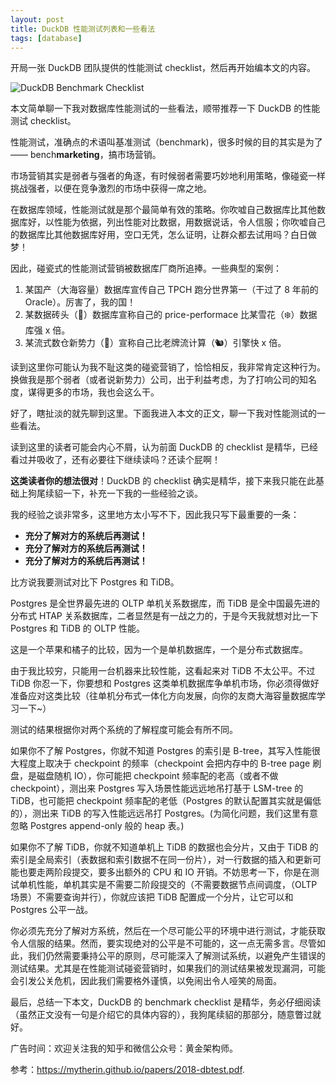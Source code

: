 ```yaml
---
layout: post 
title: DuckDB 性能测试列表和一些看法
tags: [database]
---
```


开局一张 DuckDB 团队提供的性能测试 checklist，然后再开始编本文的内容。

![DuckDB Benchmark Checklist](https://note-1253446680.cos.ap-beijing.myqcloud.com/baf91902-3db4-4f4d-a7b2-d667b813a3f1.png)

本文简单聊一下我对数据库性能测试的一些看法，顺带推荐一下 DuckDB 的性能测试 checklist。

性能测试，准确点的术语叫基准测试（benchmark)，很多时候的目的其实是为了 —— bench**marketing**，搞市场营销。

市场营销其实是弱者与强者的角逐，有时候弱者需要巧妙地利用策略，像碰瓷一样挑战强者，以便在竞争激烈的市场中获得一席之地。

在数据库领域，性能测试就是那个最简单有效的策略。你吹嘘自己数据库比其他数据库好，以性能为依据，列出性能对比数据，用数据说话，令人信服；你吹嘘自己的数据库比其他数据库好用，空口无凭，怎么证明，让群众都去试用吗？白日做梦！

因此，碰瓷式的性能测试营销被数据库厂商所追捧。一些典型的案例：
1. 某国产（大海容量）数据库宣传自己 TPCH 跑分世界第一（干过了 8 年前的 Oracle）。厉害了，我的国！
2. 某数据砖头（🧱）数据库宣称自己的 price-performace 比某雪花（❄️）数据库强 x 倍。
3. 某流式数仓新势力（🌊）宣称自己比老牌流计算（🐿）引擎快 x 倍。

读到这里你可能认为我不耻这类的碰瓷营销了，恰恰相反，我非常肯定这种行为。换做我是那个弱者（或者说新势力）公司，出于利益考虑，为了打响公司的知名度，谋得更多的市场，我也会这么干。

好了，瞎扯淡的就先聊到这里。下面我进入本文的正文，聊一下我对性能测试的一些看法。

读到这里的读者可能会内心不屑，认为前面 DuckDB 的 checklist 是精华，已经看过并吸收了，还有必要往下继续读吗？还读个屁啊！

**这类读者你的想法很对**！DuckDB 的 checklist 确实是精华，接下来我只能在此基础上狗尾续貂一下，补充一下我的一些经验之谈。

我的经验之谈非常多，这里地方太小写不下，因此我只写下最重要的一条：
- **充分了解对方的系统后再测试！**
- **充分了解对方的系统后再测试！**
- **充分了解对方的系统后再测试！**

比方说我要测试对比下 Postgres 和 TiDB。

Postgres 是全世界最先进的 OLTP 单机关系数据库，而 TiDB 是全中国最先进的分布式 HTAP 关系数据库，二者显然是有一战之力的，于是今天我就想对比一下 Postgres 和 TiDB 的 OLTP 性能。

这是一个苹果和橘子的比较，因为一个是单机数据库，一个是分布式数据库。

由于我比较穷，只能用一台机器来比较性能，这看起来对 TiDB 不太公平。不过 TiDB 你忍一下，你要想和 Postgres 这类单机数据库争单机市场，你必须得做好准备应对这类比较（往单机分布式一体化方向发展，向你的友商大海容量数据库学习一下~）

测试的结果根据你对两个系统的了解程度可能会有所不同。

如果你不了解 Postgres，你就不知道 Postgres 的索引是 B-tree，其写入性能很大程度上取决于 checkpoint 的频率（checkpoint 会把内存中的 B-tree page 刷盘，是磁盘随机 IO），你可能把 checkpoint 频率配的老高（或者不做 checkpoint），测出来 Postgres 写入场景性能远远地吊打基于 LSM-tree 的 TiDB，也可能把 checkpoint 频率配的老低（Postgres 的默认配置其实就是偏低的），测出来 TiDB 的写入性能远远吊打 Postgres。(为简化问题，我们这里有意忽略 Postgres append-only 般的 heap 表。)

如果你不了解 TiDB，你就不知道单机上 TiDB 的数据也会分片，又由于 TiDB 的索引是全局索引（表数据和索引数据不在同一份片），对一行数据的插入和更新可能也要走两阶段提交，要多出额外的 CPU 和 IO 开销。不妨思考一下，你是在测试单机性能，单机其实是不需要二阶段提交的（不需要数据节点间调度，（OLTP 场景）不需要查询并行），你就应该把 TiDB 配置成一个分片，让它可以和 Postgres 公平一战。

你必须先充分了解对方系统，然后在一个尽可能公平的环境中进行测试，才能获取令人信服的结果。然而，要实现绝对的公平是不可能的，这一点无需多言。尽管如此，我们仍然需要秉持公平的原则，尽可能深入了解测试系统，以避免产生错误的测试结果。尤其是在性能测试碰瓷营销时，如果我们的测试结果被发现漏洞，可能会引发公关危机，因此我们需要格外谨慎，以免闹出令人哑笑的局面。

最后，总结一下本文，DuckDB 的 benchmark checklist 是精华，务必仔细阅读（虽然正文没有一句是介绍它的具体内容的），我狗尾续貂的那部分，随意瞥过就好。

广告时间：欢迎关注我的知乎和微信公众号：黄金架构师。

参考：https://mytherin.github.io/papers/2018-dbtest.pdf.